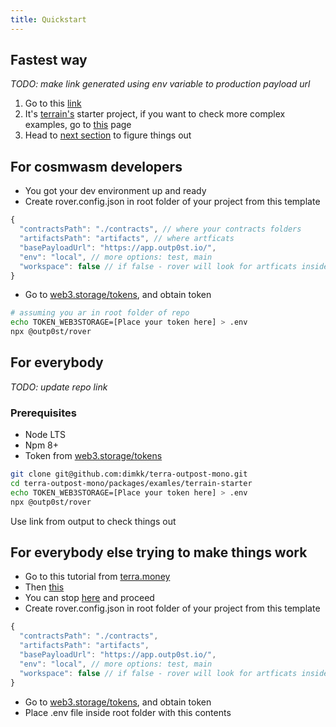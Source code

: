 ```yaml
---
title: Quickstart
---
```


## Fastest way

_TODO: make link generated using env variable to production payload url_

1. Go to this [link](https://app.outp0st.io/outpost?state=https%3A%2F%2Fdweb.link%2Fipfs%2Fbafybeifkajmpjwfufflwryki3xa66hn3y5mlbamkla5rr45puzxp2xc3vy%2Frover_generated.json#CONFIG)
2. It's [terrain's](https://github.com/iboss-ptk/terrain) starter project, if you want to check more complex examples, go to [this](/docs/examples) page
3. Head to [next section](/docs/payload) to figure things out

## For cosmwasm developers

- You got your dev environment up and ready
- Create rover.config.json in root folder of your project from this template

```js
{
  "contractsPath": "./contracts", // where your contracts folders
  "artifactsPath": "artifacts", // where artficats
  "basePayloadUrl": "https://app.outp0st.io/",
  "env": "local", // more options: test, main
  "workspace": false // if false - rover will look for artficats inside contracts folder, else outside
}
```

- Go to [web3.storage/tokens](https://web3.storage/tokens/), and obtain token

```sh
# assuming you ar in root folder of repo
echo TOKEN_WEB3STORAGE=[Place your token here] > .env
npx @outp0st/rover
```

## For everybody

_TODO: update repo link_

### Prerequisites

- Node LTS
- Npm 8+
- Token from [web3.storage/tokens](https://web3.storage/tokens/)

```sh
git clone git@github.com:dimkk/terra-outpost-mono.git
cd terra-outpost-mono/packages/examles/terrain-starter
echo TOKEN_WEB3STORAGE=[Place your token here] > .env
npx @outp0st/rover
```

Use link from output to check things out

## For everybody else trying to make things work

- Go to this tutorial from [terra.money](https://docs.terra.money/docs/develop/dapp/quick-start/initial-setup.html)
- Then [this](https://docs.terra.money/docs/develop/dapp/quick-start/using-terrain-localterra.html)
- You can stop [here](https://docs.terra.money/docs/develop/dapp/quick-start/using-terrain-localterra.html#scaffold-your-dapp) and proceed
- Create rover.config.json in root folder of your project from this template

```js
{
  "contractsPath": "./contracts",
  "artifactsPath": "artifacts",
  "basePayloadUrl": "https://app.outp0st.io/",
  "env": "local", // more options: test, main
  "workspace": false // if false - rover will look for artficats inside contracts folder, else outside
}
```

- Go to [web3.storage/tokens](https://web3.storage/tokens/), and obtain token
- Place .env file inside root folder with this contents
